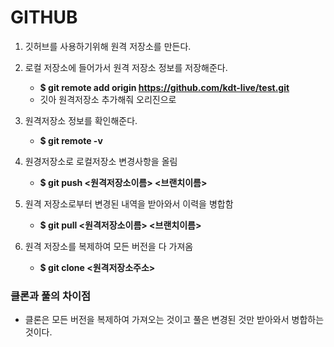 #  GITHUB

1. 깃허브를 사용하기위해 원격 저장소를 만든다.
2. 로컬 저장소에 들어가서 원격 저장소 정보를 저장해준다.
   - **$ git remote add origin https://github.com/kdt-live/test.git**
   - 깃아 원격저장소 추가해줘 오리진으로
3. 원격저장소 정보를 확인해준다.
   - **$ git remote -v**
4. 원경저장소로 로컬저장소 변경사항을 올림
   - **$ git push <원격저장소이름> <브랜치이름>**

5. 원격 저장소로부터 변경된 내역을 받아와서 이력을 병합함
   - **$ git pull <원격저장소이름> <브랜치이름>**
6. 원격 저장소를 복제하여 모든 버전을 다 가져옴
   - **$ git clone <원격저장소주소>**

###  클론과 풀의 차이점

- 클론은 모든 버전을 복제하여 가져오는 것이고 풀은 변경된 것만 받아와서 병합하는 것이다.

